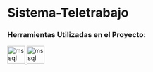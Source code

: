 # Sistema-Teletrabajo

<h3 align="left">Herramientas Utilizadas en el Proyecto:</h3>



<p align="left"> <a href="https://www.microsoft.com/en-us/sql-server" target="_blank" rel="noreferrer"> 
  <img src="https://www.svgrepo.com/show/303229/microsoft-sql-server-logo.svg" alt="mssql" width="40" height="40"/> 
  <a href="https://visualstudio.microsoft.com/es/" target="_blank" rel="noreferrer"> 
    <img src="https://cdn-icons-png.flaticon.com/512/906/906324.png" alt="mssql" width="40" height="40" left ="200"/> 
  </a> 
  </a> 
</p>






